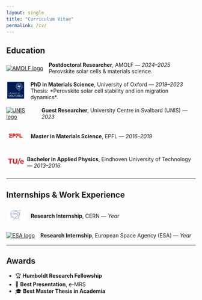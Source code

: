 ```yaml
---
layout: single
title: "Curriculum Vitae"
permalink: /cv/
---
```


<style>
  .cv-entry {
    display: flex;
    align-items: center;
    margin-bottom: 1.2em;
  }
  .cv-entry img {
    width: 50px;
    height: 50px;
    object-fit: contain;
    margin-right: 15px;
  }
  .cv-section {
    margin-top: 2em;
  }
</style>

## Education

<div class="cv-entry">
  <a href="https://amolf.nl/" target="_blank">
    <img src="/assets/images/logos/amolf.png" alt="AMOLF logo">
  </a>
  <div><strong>Postdoctoral Researcher</strong>, AMOLF — <em>2024–2025</em><br>Perovskite solar cells & materials science.</div>
</div>

<div class="cv-entry">
  <a href="https://www.ox.ac.uk/" target="_blank">
    <img src="/assets/images/logos/oxford.png" alt="Oxford logo">
  </a>
  <div><strong>PhD in Materials Science</strong>, University of Oxford — <em>2019–2023</em><br>Thesis: *Perovskite solar cell stability and ion migration dynamics*.</div>
</div>

<div class="cv-entry">
  <a href="https://www.unis.no/" target="_blank">
    <img src="/assets/images/logos/unis.png" alt="UNIS logo">
  </a>
  <div><strong>Guest Researcher</strong>, University Centre in Svalbard (UNIS) — <em>2023</em></div>
</div>

<div class="cv-entry">
  <a href="https://www.epfl.ch/" target="_blank">
    <img src="/assets/images/logos/epfl.png" alt="EPFL logo">
  </a>
  <div><strong>Master in Materials Science</strong>, EPFL — <em>2016–2019</em></div>
</div>

<div class="cv-entry">
  <a href="https://www.tue.nl/" target="_blank">
    <img src="/assets/images/logos/tue.png" alt="TU/e logo">
  </a>
  <div><strong>Bachelor in Applied Physics</strong>, Eindhoven University of Technology — <em>2013–2016</em></div>
</div>

---

## Internships & Work Experience

<div class="cv-entry">
  <a href="https://home.cern/" target="_blank">
    <img src="/assets/images/logos/cern.png" alt="CERN logo">
  </a>
  <div><strong>Research Internship</strong>, CERN — <em>Year</em></div>
</div>

<div class="cv-entry">
  <a href="https://www.esa.int/" target="_blank">
    <img src="/assets/images/logos/esa.png" alt="ESA logo">
  </a>
  <div><strong>Research Internship</strong>, European Space Agency (ESA) — <em>Year</em></div>
</div>

---

## Awards

- 🏆 **Humboldt Research Fellowship**
- 🥇 **Best Presentation**, e-MRS
- 🎓 **Best Master Thesis in Academia**
